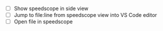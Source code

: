- [ ] Show speedscope in side view
- [ ] Jump to file:line from speedscope view into VS Code editor
- [ ] Open file in speedscope
